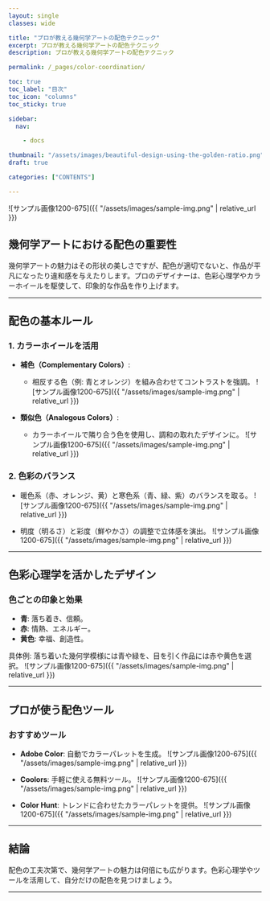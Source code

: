 ```yaml
---
layout: single
classes: wide

title: "プロが教える幾何学アートの配色テクニック"
excerpt: プロが教える幾何学アートの配色テクニック
description: プロが教える幾何学アートの配色テクニック

permalink: /_pages/color-coordination/

toc: true
toc_label: "目次"
toc_icon: "columns"
toc_sticky: true

sidebar:
  nav:

    - docs

thumbnail: "/assets/images/beautiful-design-using-the-golden-ratio.png"
draft: true

categories: ["CONTENTS"]

---
```


![サンプル画像1200-675]({{ "/assets/images/sample-img.png" | relative_url }})

## 幾何学アートにおける配色の重要性

幾何学アートの魅力はその形状の美しさですが、配色が適切でないと、作品が平凡になったり違和感を与えたりします。プロのデザイナーは、色彩心理学やカラーホイールを駆使して、印象的な作品を作り上げます。

---

## 配色の基本ルール

### 1. カラーホイールを活用
- **補色（Complementary Colors）**:
  - 相反する色（例: 青とオレンジ）を組み合わせてコントラストを強調。
  ![サンプル画像1200-675]({{ "/assets/images/sample-img.png" | relative_url }})

- **類似色（Analogous Colors）**:
  - カラーホイールで隣り合う色を使用し、調和の取れたデザインに。
  ![サンプル画像1200-675]({{ "/assets/images/sample-img.png" | relative_url }})

### 2. 色彩のバランス
- 暖色系（赤、オレンジ、黄）と寒色系（青、緑、紫）のバランスを取る。
![サンプル画像1200-675]({{ "/assets/images/sample-img.png" | relative_url }})

- 明度（明るさ）と彩度（鮮やかさ）の調整で立体感を演出。
![サンプル画像1200-675]({{ "/assets/images/sample-img.png" | relative_url }})

---

## 色彩心理学を活かしたデザイン

### 色ごとの印象と効果
- **青**: 落ち着き、信頼。
- **赤**: 情熱、エネルギー。
- **黄色**: 幸福、創造性。

具体例: 落ち着いた幾何学模様には青や緑を、目を引く作品には赤や黄色を選択。
![サンプル画像1200-675]({{ "/assets/images/sample-img.png" | relative_url }})

---

## プロが使う配色ツール

### おすすめツール
- **Adobe Color**: 自動でカラーパレットを生成。
![サンプル画像1200-675]({{ "/assets/images/sample-img.png" | relative_url }})

- **Coolors**: 手軽に使える無料ツール。
![サンプル画像1200-675]({{ "/assets/images/sample-img.png" | relative_url }})

- **Color Hunt**: トレンドに合わせたカラーパレットを提供。
![サンプル画像1200-675]({{ "/assets/images/sample-img.png" | relative_url }})

---

## 結論

配色の工夫次第で、幾何学アートの魅力は何倍にも広がります。色彩心理学やツールを活用して、自分だけの配色を見つけましょう。

---
